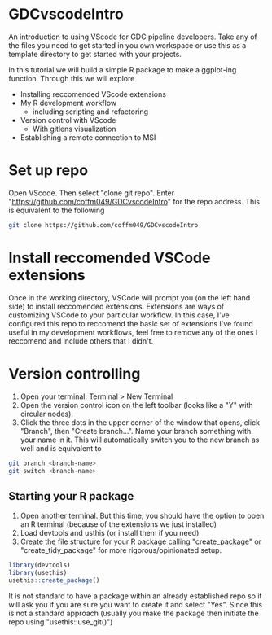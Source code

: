# GDCvscodeIntro
An introduction to using VScode for GDC pipeline developers. Take any of the files you need to get started in you own workspace or use this as a template directory to get started with your projects.

In this tutorial we will build a simple R package to make a ggplot-ing function. Through this we will explore

- Installing reccomended VScode extensions
- My R development workflow 
    - including scripting and refactoring
- Version control with VScode
    - With gitlens visualization
- Establishing a remote connection to MSI


# Set up repo
Open VScode. Then select "clone git repo". Enter "https://github.com/coffm049/GDCvscodeIntro" for the repo address. This is equivalent to the following
```bash
git clone https://github.com/coffm049/GDCvscodeIntro
```

# Install reccomended VSCode extensions
Once in the working directory, VSCode will prompt you (on the left hand side) to install reccomended extensions. Extensions are ways of customizing VSCode to your particular workflow. In this case, I've configured this repo to reccomend the basic set of extensions I've found useful in my development workflows, feel free to remove any of the ones I reccomend and include others that I didn't.


# Version controlling
1. Open your terminal. Terminal > New Terminal
2. Open the version control icon on the left toolbar (looks like a "Y" with circular nodes). 
3. Click the three dots in the upper corner of the window that opens, click "Branch", then "Create branch...". Name your branch something with your name in it. This will automatically switch you to the new branch as well and is equivalent to  
```bash
git branch <branch-name>
git switch <branch-name>
```

## Starting your R package
1. Open another terminal. But this time, you should have the option to open an R terminal (because of the extensions we just installed)
2. Load devtools and usthis (or install them if you need)
3. Create the file structure for your R package calling "create_package" or "create_tidy_package" for more rigorous/opinionated setup.
```R
library(devtools)
library(usethis)
usethis::create_package()
```
It is not standard to have a package within an already established repo so it will ask you if you are sure you want to create it and select "Yes". Since this is not a standard approach (usually you make the package then initiate the repo using "usethis::use_git()")

